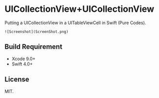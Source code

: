 # UICollectionView+UICollectionView

Putting a UICollectionView in a UITableViewCell in Swift (Pure Codes).

```
![Screenshot](ScreenShot.png)
```

## Build Requirement
- Xcode 9.0+
- Swift 4.0+


## License
MIT.
